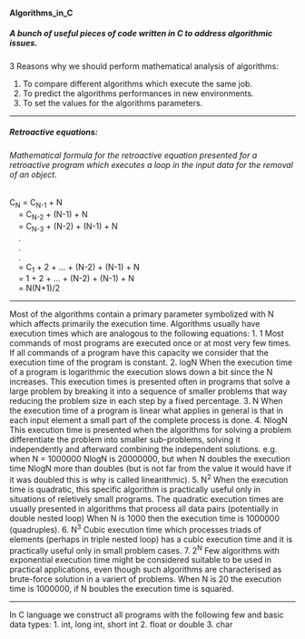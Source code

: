 #### Algorithms_in_C
##### A bunch of useful pieces of code written in C to address algorithmic issues. 


3 Reasons why we should perform mathematical analysis of algorithms:
1. To compare different algorithms which execute the same job.
2. To predict the algorithms performances in new environments.
3. To set the values for the algorithms parameters.
<hr /> 

##### Retroactive equations:

###### Mathematical formula for the retroactive equation presented for a retroactive program which executes a loop in the input data for the removal of an object.

C<sub>N</sub> = C<sub>N-1</sub> + N  <br />
           &nbsp; &nbsp;   = C<sub>N-2</sub> + (N-1) + N  <br />
           &nbsp; &nbsp;   = C<sub>N-3</sub> + (N-2) + (N-1) + N  <br />
           &nbsp; &nbsp;   . <br />
           &nbsp; &nbsp;   . <br />
           &nbsp; &nbsp;   . <br /> 
           &nbsp; &nbsp;   = C<sub>1</sub> + 2 + ... + (N-2) + (N-1) + N <br />
           &nbsp; &nbsp;   = 1 + 2 + ... + (N-2) + (N-1) + N <br />
          &nbsp; &nbsp;    = N(N+1)/2

<hr /> 
Most of the algorithms contain a primary parameter symbolized with N which affects primarily the execution time.
Algorithms usually have execution times which are analogous to the following equations:
1. 1 Most commands of most programs are executed once or at most very few times. If all commands of a program have this capacity we consider that the execution time of the program is constant.
2. logN When the execution time of a program is logarithmic the execution slows down a bit since the N increases. This execution times is presented often in programs that solve a large problem by breaking it into a sequence of smaller problems that way reducing the problem size in each step by a fixed percentage.  
3. N When the execution time of a program is linear what applies in general is that in each input element a small part of the complete process is done.
4. NlogN This execution time is presented when the algorithms for solving  a problem differentiate the problem into smaller sub-problems, solving it independently and afterward combining the independent solutions. e.g. when N = 1000000 NlogN is 20000000, but when N doubles the execution time NlogN more than doubles (but is not far from the value it would have if it was doubled this is why is called linearithmic).  
5. N<sup>2</sup> When the execution time is quadratic, this specific algorithm is practically useful only in situations of reletively small programs. The quadratic execution times are usually presented in algorithms that process all data pairs (potentially in double nested loop) When N is 1000 then the execution time is 1000000 (quadruples).
6. N<sup>3</sup> Cubic execution time which processes triads of elements (perhaps in triple nested loop) has a cubic execution time and it is practically useful only in small problem cases. 
7. 2<sup>N</sup> Few algorithms with exponential execution time might be considered suitable to be used in practical applications, even though such algorithms are characterised as brute-force solution in a variert of problems. When N is 20 the execution time is 1000000, if N boubles the execution time is squared.
<hr /> 
In C language we construct all programs with the following few and basic data types:
1. int, long int, short int
2. float or double
3. char
